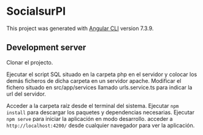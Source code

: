 # SocialsurPI

This project was generated with [Angular CLI](https://github.com/angular/angular-cli) version 7.3.9.

## Development server
Clonar el projecto.

Ejecutar el script SQL situado en la carpeta php en el servidor y colocar los demás ficheros de dicha carpeta en un servidor apache.
Modificar el fichero situado en src/app/services llamado urls.service.ts para indicar la url del servidor.

Acceder a la carpeta raíz desde el terminal del sistema.
Ejecutar `npm install` para descargar los paquetes y dependencias necesarias.
Ejecutar `npm serve` para iniciar la aplicación en modo desarrollo. acceder a `http://localhost:4200/` desde cualquier navegador para ver la aplicación.

